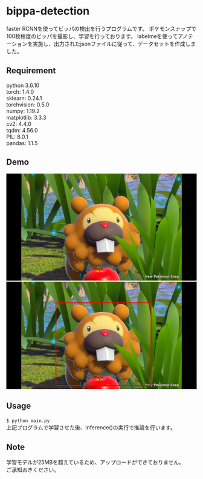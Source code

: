 # bippa-detection

faster RCNNを使ってビッパの検出を行うプログラムです。
ポケモンスナップで100枚程度のビッパを撮影し、学習を行っております。
labelmeを使ってアノテーションを実施し、出力されたjsonファイルに従って、データセットを作成しました。

## Requirement
python 3.6.10  
torch: 1.4.0  
sklearn: 0.24.1  
torchvision: 0.5.0  
numpy: 1.19.2  
matplotlib: 3.3.3  
cv2: 4.4.0  
tqdm: 4.56.0  
PIL: 8.0.1  
pandas: 1.1.5 

## Demo
![bippa](https://github.com/tanaka4463/bippa-detection/blob/main/img/2021053000371400-194D89293F260C6893CF3FBF65B93019.jpg)
![detection](https://github.com/tanaka4463/bippa-detection/blob/main/img/bippa.jpg)


## Usage
`$ python main.py`  
上記プログラムで学習させた後、inference()の実行で推論を行います。

## Note
学習モデルが25MBを超えているため、アップロードができておりません。  
ご承知おきください。
